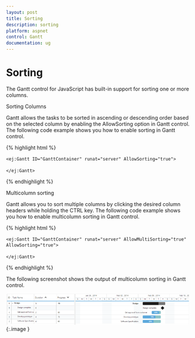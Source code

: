 ```yaml
---
layout: post
title: Sorting
description: sorting
platform: aspnet
control: Gantt
documentation: ug
---
```


# Sorting

The Gantt control for JavaScript has built-in support for sorting one or more columns.

Sorting Columns

Gantt allows the tasks to be sorted in ascending or descending order based on the selected column by enabling the AllowSorting option in Gantt control. The following code example shows you how to enable sorting in Gantt control.



{% highlight html %}



    <ej:Gantt ID="GanttContainer" runat="server" AllowSorting="true">

    </ej:Gantt>



{% endhighlight %}

Multicolumn sorting

Gantt allows you to sort multiple columns by clicking the desired column headers while holding the CTRL key. The following code example shows you how to enable multicolumn sorting in Gantt control.



{% highlight html %}



    <ej:Gantt ID="GanttContainer" runat="server" AllowMultiSorting="true"  AllowSorting="true">

    </ej:Gantt>



{% endhighlight %}



The following screenshot shows the output of multicolumn sorting in Gantt control.



![](Sorting_images/Sorting_img1.png)
{:.image }



